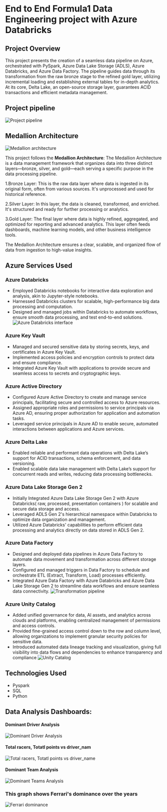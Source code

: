 # End to End Formula1 Data Engineering project with Azure Databricks 

## Project Overview

This project presents the creation of a seamless data pipeline on Azure, orchestrated with PySpark, Azure Data Lake Storage (ADLS), Azure Databricks, and Azure Data Factory. The pipeline guides data through its transformation from the raw bronze stage to the refined gold layer, utilizing incremental loading and establishing external tables for in-depth analytics. At its core, Delta Lake, an open-source storage layer, guarantees ACID transactions and efficient metadata management.

## Project pipeline
![Project pipeline](<Images/ETL pipeline.png>)

## Medallion Architecture
![Medallion architecture](Images/image.png)

This project follows the **Medallion Architecture**:
The Medallion Architecture is a data management framework that organizes data into three distinct layers—bronze, silver, and gold—each serving a specific purpose in the data processing pipeline.

1.Bronze Layer: This is the raw data layer where data is ingested in its original form, often from various sources. It's unprocessed and used for historical reference.

2.Silver Layer: In this layer, the data is cleaned, transformed, and enriched. It's structured and ready for further processing or analytics.

3.Gold Layer: The final layer where data is highly refined, aggregated, and optimized for reporting and advanced analytics. This layer often feeds dashboards, machine learning models, and other business intelligence tools.

The Medallion Architecture ensures a clear, scalable, and organized flow of data from ingestion to high-value insights.

## **Azure Services Used**

### **Azure Databricks**
- Employed Databricks notebooks for interactive data exploration and analysis, akin to Jupyter-style notebooks.
- Harnessed Databricks clusters for scalable, high-performance big data processing and computation.
- Designed and managed jobs within Databricks to automate workflows, ensure smooth data processing, and test end-to-end solutions.
![Azure Databricks interface](Images/databricks_page.png)

### **Azure Key Vault**
- Managed and secured sensitive data by storing secrets, keys, and certificates in Azure Key Vault.
- Implemented access policies and encryption controls to protect data and ensure compliance.
- Integrated Azure Key Vault with applications to provide secure and seamless access to secrets and cryptographic keys.

### **Azure Active Directory**
- Configured Azure Active Directory to create and manage service principals, facilitating secure and controlled access to Azure resources.
- Assigned appropriate roles and permissions to service principals via Azure AD, ensuring proper authorization for application and automation tasks.
- Leveraged service principals in Azure AD to enable secure, automated interactions between applications and Azure services.

### **Azure Delta Lake**
- Enabled reliable and performant data operations with Delta Lake’s support for ACID transactions, schema enforcement, and data versioning.
- Enabled scalable data lake management with Delta Lake’s support for concurrent reads and writes, reducing data processing bottlenecks.

### **Azure Data Lake Storage Gen 2**
- Initially Integrated Azure Data Lake Storage Gen 2 with Azure Databricks( raw, processed, presentation containers ) for scalable and secure data storage and access.
- Leveraged ADLS Gen 2's hierarchical namespace within Databricks to optimize data organization and management.
- Utilized Azure Databricks' capabilities to perform efficient data processing and analytics directly on data stored in ADLS Gen 2.

### **Azure Data Factory**
- Designed and deployed data pipelines in Azure Data Factory to automate data movement and transformation across different storage layers.
- Configured and managed triggers in Data Factory to schedule and orchestrate ETL (Extract, Transform, Load) processes efficiently.
- Integrated Azure Data Factory with Azure Databricks and Azure Data Lake Storage Gen 2 to streamline data workflows and ensure seamless data connectivity.
![Transformation pipeline](<Images/Azure data factory pipeline.png>)

### **Azure Unity Catalog** 
- Added unified governance for data, AI assets, and analytics across clouds and platforms, enabling centralized management of permissions and access controls.
- Provided fine-grained access control down to the row and column level, allowing organizations to implement granular security policies for sensitive data.
- Introduced automated data lineage tracking and visualization, giving full visibility into data flows and dependencies to enhance transparency and compliance
![Unity Catalog](Images/unitycatalog.png)

## Technologies Used
- Pyspark
- SQL
- Python

## Data Analysis Dashboards:
#### Dominant Driver Analysis
![Dominant Driver Analysis](Images/Dominant_driver.png)

#### Total racers, Totatl points vs driver_nam
![Total racers, Totatl points vs driver_name](Images/total_races.png)

#### Dominant Team Analysis
![Dominant Teams Analysis](Images/DominantTeams.png)

### This graph shows Ferrari's dominance over the years
![Ferrari dominance](Images/Ferraridominance.png)




